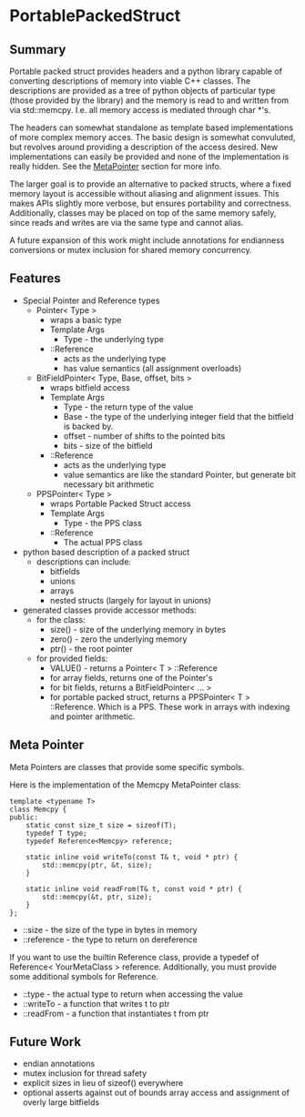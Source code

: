 PortablePackedStruct
====================

Summary
-------

Portable packed struct provides headers and a python library capable of
converting descriptions of memory into viable C++ classes.  The descriptions
are provided as a tree of python objects of particular type (those provided by
the library) and the memory is read to and written from via std::memcpy.  I.e.
all memory access is mediated through char \*'s.

The headers can somewhat standalone as template based implementations of more
complex memory acces.  The basic design is somewhat convuluted, but revolves
around providing a description of the access desired.  New implementations can
easily be provided and none of the implementation is really hidden.  See the
[MetaPointer](#meta_pointer) section for more info.

The larger goal is to provide an alternative to packed structs, where a fixed
memory layout is accessible without aliasing and alignment issues.  This makes
APIs slightly more verbose, but ensures portability and correctness.
Additionally, classes may be placed on top of the same memory safely, since
reads and writes are via the same type and cannot alias.

A future expansion of this work might include annotations for endianness
conversions or mutex inclusion for shared memory concurrency.

Features
--------

* Special Pointer and Reference types
  * Pointer< Type >
    * wraps a basic type
    * Template Args
      * Type - the underlying type
    * ::Reference
      * acts as the underlying type
      * has value semantics (all assignment overloads)
  * BitFieldPointer< Type, Base, offset, bits >
    * wraps bitfield access
    * Template Args
      * Type - the return type of the value
      * Base - the type of the underlying integer field that the bitfield is
        backed by.
      * offset - number of shifts to the pointed bits
      * bits - size of the bitfield
    * ::Reference
      * acts as the underlying type
      * value semantics are like the standard Pointer, but generate bit
        necessary bit arithmetic
  * PPSPointer< Type >
    * wraps Portable Packed Struct access
    * Template Args
      * Type - the PPS class
    * ::Reference
      * The actual PPS class
* python based description of a packed struct
  * descriptions can include:
    * bitfields
    * unions
    * arrays
    * nested structs (largely for layout in unions)
* generated classes provide accessor methods:
  * for the class:
    * size() - size of the underlying memory in bytes
    * zero() - zero the underlying memory
    * ptr() - the root pointer
  * for provided fields:
    * VALUE() - returns a Pointer< T > ::Reference
    * for array fields, returns one of the Pointer's
    * for bit fields, returns a BitFieldPointer< ... >
    * for portable packed struct, returns a PPSPointer< T > ::Reference.  Which
      is a PPS.  These work in arrays with indexing and pointer arithmetic.

<h2><a name="meta_pointer">Meta Pointer</a></h2>

Meta Pointers are classes that provide some specific symbols.

Here is the implementation of the Memcpy MetaPointer class:

    template <typename T>
    class Memcpy {
    public:
        static const size_t size = sizeof(T);
        typedef T type;
        typedef Reference<Memcpy> reference;
    
        static inline void writeTo(const T& t, void * ptr) {
            std::memcpy(ptr, &t, size);
        }
    
        static inline void readFrom(T& t, const void * ptr) {
            std::memcpy(&t, ptr, size);
        }
    };

* ::size - the size of the type in bytes in memory
* ::reference - the type to return on dereference

If you want to use the builtin Reference class, provide a typedef of Reference<
YourMetaClass > reference.  Additionally, you must provide some additional
symbols for Reference.

* ::type - the actual type to return when accessing the value
* ::writeTo - a function that writes t to ptr
* ::readFrom - a function that instantiates t from ptr

Future Work
-----------

* endian annotations
* mutex inclusion for thread safety
* explicit sizes in lieu of sizeof() everywhere
* optional asserts against out of bounds array access and assignment of overly
  large bitfields
